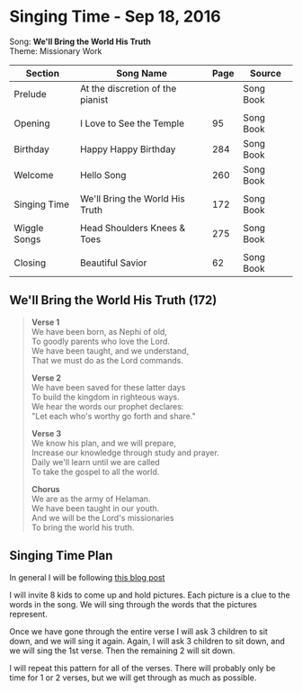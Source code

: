 Singing Time - Sep 18, 2016
===========================

Song: **We'll Bring the World His Truth**  
Theme: Missionary Work

| Section      | Song Name                        | Page | Source    |
|--------------|----------------------------------|------|-----------|
| Prelude      | At the discretion of the pianist |      | Song Book |
|              |                                  |      |           |
| Opening      | I Love to See the Temple         | 95   | Song Book |
| Birthday     | Happy Happy Birthday             | 284  | Song Book |
| Welcome      | Hello Song                       | 260  | Song Book |
|              |                                  |      |           |
| Singing Time | We'll Bring the World His Truth  | 172  | Song Book |
|              |                                  |      |           |
| Wiggle Songs | Head Shoulders Knees & Toes      | 275  | Song Book |
|              |                                  |      |           |
| Closing      | Beautiful Savior                 | 62   | Song Book |

We'll Bring the World His Truth (172)
-------------------------------------

> **Verse 1**  
> We have been born, as Nephi of old,  
> To goodly parents who love the Lord.  
> We have been taught, and we understand,  
> That we must do as the Lord commands.
>
> **Verse 2**  
> We have been saved for these latter days  
> To build the kingdom in righteous ways.  
> We hear the words our prophet declares:  
> "Let each who's worthy go forth and share."
> 
> **Verse 3**  
> We know his plan, and we will prepare,  
> Increase our knowledge through study and prayer.  
> Daily we'll learn until we are called  
> To take the gospel to all the world.  
>
> **Chorus**  
> We are as the army of Helaman.  
> We have been taught in our youth.  
> And we will be the Lord's missionaries  
> To bring the world his truth.

Singing Time Plan
-----------------

In general I will be following [this blog post](http://www.camillesprimaryideas.com/2013/05/well-bring-world-his-truth.html)

I will invite 8 kids to come up and hold pictures. Each picture is a clue to the words in the song.
We will sing through the words that the pictures represent. 

Once we have gone through the entire verse I will ask 3 children to sit down, and we will sing it again.
Again, I will ask 3 children to sit down, and we will sing the 1st verse. Then the remaining 2 will sit down.

I will repeat this pattern for all of the verses. There will probably only be time for 1 or 2 verses, but we will
get through as much as possible.